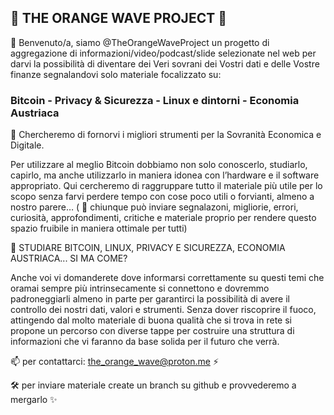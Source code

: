 ## 🌊 THE ORANGE WAVE PROJECT 🌊

👋 Benvenuto/a, siamo @TheOrangeWaveProject un progetto di aggregazione di informazioni/video/podcast/slide selezionate nel web per darvi la possibilità di diventare
dei Veri sovrani dei Vostri dati e delle Vostre finanze segnalandovi solo materiale focalizzato su:
### Bitcoin - Privacy & Sicurezza - Linux e dintorni - Economia Austriaca

🦾 Chercheremo di fornorvi i migliori strumenti per la Sovranità Economica e Digitale.

Per utilizzare al meglio Bitcoin dobbiamo non solo conoscerlo, studiarlo, capirlo, ma anche utilizzarlo in maniera idonea con l’hardware e il software appropriato.
Qui cercheremo di raggruppare tutto il materiale più utile per lo scopo senza farvi perdere tempo con cose poco utili o forvianti, almeno a nostro parere…
( 👀 chiunque può inviare segnalazoni, migliorie, errori, curiosità, approfondimenti, critiche e materiale proprio per rendere questo spazio fruibile in maniera ottimale per tutti)

📖 STUDIARE BITCOIN, LINUX, PRIVACY E SICUREZZA, ECONOMIA AUSTRIACA... SI MA COME?

Anche voi vi domanderete dove informarsi correttamente su questi temi che oramai sempre più intrinsecamente si connettono e dovremmo padroneggiarli almeno in parte per garantirci la possibilità di avere il controllo dei nostri dati, valori e strumenti. Senza dover riscoprire il fuoco, attingendo dal molto materiale di buona qualità che si trova in rete si propone un percorso con diverse tappe per costruire una struttura di informazioni che vi faranno da base solida per il futuro che verrà.

📫 per contattarci: the_orange_wave@proton.me ⚡

🛠 per inviare materiale create un branch su github e provvederemo a mergarlo ✨
